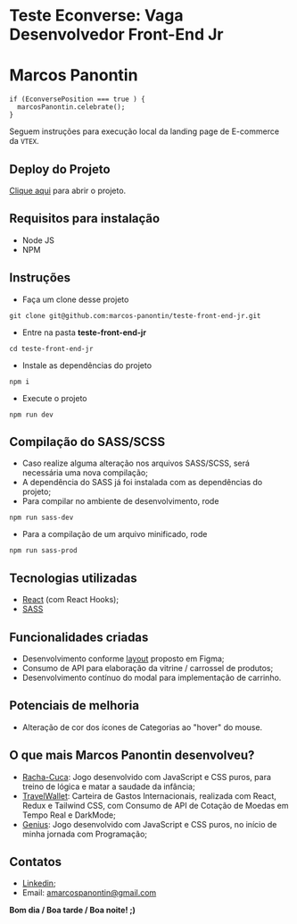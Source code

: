 # Teste Econverse: Vaga Desenvolvedor Front-End Jr
# Marcos Panontin

```
if (EconversePosition === true ) {
  marcosPanontin.celebrate();
}
```

Seguem instruções para execução local da landing page de E-commerce da `VTEX`.

## Deploy do Projeto

<a href="https://teste-front-end-jr-ako8.vercel.app/" target="_blank">Clique aqui</a> para abrir o projeto.

## Requisitos para instalação
- Node JS
- NPM

## Instruções
- Faça um clone desse projeto
```
git clone git@github.com:marcos-panontin/teste-front-end-jr.git
```
- Entre na pasta **teste-front-end-jr**
```
cd teste-front-end-jr
```
- Instale as dependências do projeto
```
npm i
```
- Execute o projeto
```
npm run dev
```

## Compilação do SASS/SCSS
- Caso realize alguma alteração nos arquivos SASS/SCSS, será necessária uma nova compilação;
- A dependência do SASS já foi instalada com as dependências do projeto;
- Para compilar no ambiente de desenvolvimento, rode 
```
npm run sass-dev
```
- Para a compilação de um arquivo minificado, rode 
```
npm run sass-prod
```

## Tecnologias utilizadas
- <a href="https://react.dev/" target="_blank">React</a> (com React Hooks);
- <a href="https://sass-lang.com/" target="_blank">SASS</a>

## Funcionalidades criadas
- Desenvolvimento conforme <a href="https://www.figma.com/file/rWnzPeoxgynuNPsJjV0VmV/Teste-Front-End-Jr?node-id=0%3A1" target="_blank">layout</a> proposto em Figma;
- Consumo de API para elaboração da vitrine / carrossel de produtos;
- Desenvolvimento contínuo do modal para implementação de carrinho.

## Potenciais de melhoria
- Alteração de cor dos ícones de Categorias ao "hover" do mouse.

## O que mais Marcos Panontin desenvolveu?
- <a href="https://marcos-panontin.github.io/racha-cuca-game/" target="_blank">Racha-Cuca</a>: Jogo desenvolvido com JavaScript e CSS puros, para treino de lógica e matar a saudade da infância;
- <a href="https://travelwallet.vercel.app/" target="_blank">TravelWallet</a>: Carteira de Gastos Internacionais, realizada com React, Redux e Tailwind CSS, com Consumo de API de Cotação de Moedas em Tempo Real e DarkMode;
- <a href="https://marcos-panontin.github.io/genius-game/" target="_blank">Genius</a>: Jogo desenvolvido com JavaScript e CSS puros, no início de minha jornada com Programação;

## Contatos
- <a href="https://www.linkedin.com/in/marcos-panontin/" target="_blank">Linkedin</a>;
- Email: <a href="mailto:amarcospanontin@gmail.com">amarcospanontin@gmail.com</a>

**Bom dia / Boa tarde / Boa noite! ;)**
